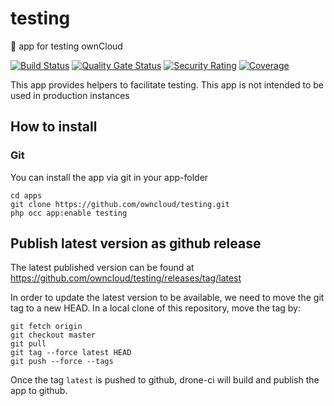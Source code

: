 # testing
🔧 app for testing ownCloud

[![Build Status](https://drone.owncloud.com/api/badges/owncloud/testing/status.svg?branch=master)](https://drone.owncloud.com/owncloud/testing)
[![Quality Gate Status](https://sonarcloud.io/api/project_badges/measure?project=owncloud_testing&metric=alert_status)](https://sonarcloud.io/dashboard?id=owncloud_testing)
[![Security Rating](https://sonarcloud.io/api/project_badges/measure?project=owncloud_testing&metric=security_rating)](https://sonarcloud.io/dashboard?id=owncloud_testing)
[![Coverage](https://sonarcloud.io/api/project_badges/measure?project=owncloud_testing&metric=coverage)](https://sonarcloud.io/dashboard?id=owncloud_testing)

This app provides helpers to facilitate testing. This app is not intended to be used in production instances

## How to install

### Git

You can install the app via git in your app-folder

```
cd apps
git clone https://github.com/owncloud/testing.git
php occ app:enable testing
```


## Publish latest version as github release

The latest published version can be found at https://github.com/owncloud/testing/releases/tag/latest

In order to update the latest version to be available, we need to move the git tag to a new HEAD.
In a local clone of this repository, move the tag by:

```
git fetch origin
git checkout master
git pull
git tag --force latest HEAD
git push --force --tags
```


Once the tag `latest` is pushed to github, drone-ci will build and publish the app to github.
